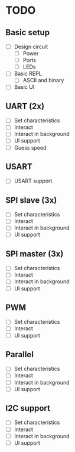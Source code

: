 # TODO

## Basic setup
- [ ] Design circuit
  - [ ] Power
  - [ ] Ports
  - [ ] LEDs
- [ ] Basic REPL
  - [ ] ASCII and binary
- [ ] Basic UI

## UART (2x)
- [ ] Set characteristics
- [ ] Interact
- [ ] Interact in background
- [ ] UI support
- [ ] Guess speed

## USART
- [ ] USART support

## SPI slave (3x)
- [ ] Set characteristics
- [ ] Interact
- [ ] Interact in background
- [ ] UI support

## SPI master (3x)
- [ ] Set characteristics
- [ ] Interact
- [ ] Interact in background
- [ ] UI support
      
## PWM
- [ ] Set characteristics
- [ ] Interact
- [ ] UI support

## Parallel
- [ ] Set characteristics
- [ ] Interact
- [ ] Interact in background
- [ ] UI support

## I2C support
- [ ] Set characteristics
- [ ] Interact
- [ ] Interact in background
- [ ] UI support
